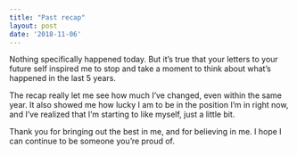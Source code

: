 ```yaml
---
title: "Past recap"
layout: post
date: '2018-11-06'
---
```


Nothing specifically happened today. But it’s true that your letters to your future self inspired me to stop and take a moment to think about what’s happened in the last 5 years. 

The recap really let me see how much I’ve changed, even within the same year. It also showed me how lucky I am to be in the position I’m in right now, and I’ve realized that I’m starting to like myself, just a little bit. 

Thank you for bringing out the best in me, and for believing in me. I hope I can continue to be someone you’re proud of.